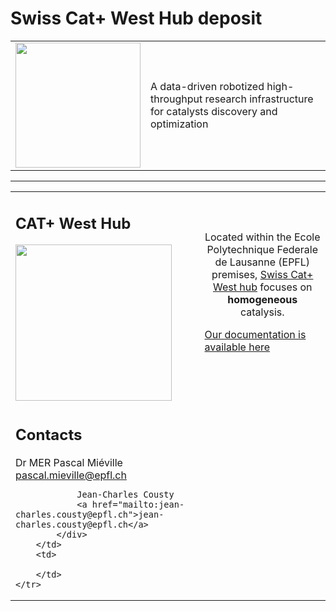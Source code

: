 # Swiss Cat+ West Hub deposit
<table style="border: none;">
    <tr>
        <td><img width="200px" src="https://images.squarespace-cdn.com/content/v1/6012a0a1f4c67c587a8eff67/d7731755-2fa3-4548-bf1e-5a25182d67ae/Combined+Logo+CAT-ETH-EPFL+%282%29.png?format=1500w"></td>
        <td>A data-driven robotized high-throughput research infrastructure for catalysts discovery and optimization</td>
    </tr>
</table>

<hr />

<table style="border: none;">
    <tr>
        <td>
            <h2>CAT+ West Hub</h2>
            <a href="https://www.epfl.ch/research/facilities/swisscat/">
                <img width="250" src="https://images.squarespace-cdn.com/content/v1/6012a0a1f4c67c587a8eff67/1612194758597-UAVG9IIBRMXHMYQXDAF3/EPFL_campus_2017-1920x1080.jpg">
            </a>
        </td>
        <td>
            <div style="text-align: center">Located within the Ecole Polytechnique Federale de Lausanne (EPFL) premises, <a href="https://www.epfl.ch/research/facilities/swisscat/">Swiss Cat+ West hub</a> focuses on <b>homogeneous</b> catalysis.</div>
            <a href="https://swisscatplus.github.io/lab_doc.github.io/">
                <p>Our documentation is available here</p>
            </a>
        </td>
    </tr>
    <tr>
        <td>
            <h2>Contacts</h2>
            <div>
                Dr MER Pascal Miéville
                <a href="mailto:pascal.mieville@epfl.ch">pascal.mieville@epfl.ch</a>
                
                Jean-Charles Cousty
                <a href="mailto:jean-charles.cousty@epfl.ch">jean-charles.cousty@epfl.ch</a>
            </div>
        </td>
        <td>
            
        </td>
    </tr>
</table>
